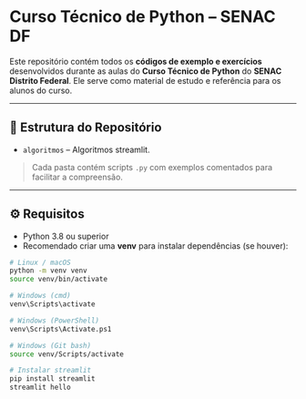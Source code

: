 # Curso Técnico de Python – SENAC DF

Este repositório contém todos os **códigos de exemplo e exercícios** desenvolvidos durante as aulas do **Curso Técnico de Python** do **SENAC Distrito Federal**. Ele serve como material de estudo e referência para os alunos do curso.

---

## 📂 Estrutura do Repositório

- `algoritmos` – Algoritmos streamlit.  

> Cada pasta contém scripts `.py` com exemplos comentados para facilitar a compreensão.

---

## ⚙️ Requisitos

- Python 3.8 ou superior  
- Recomendado criar uma **venv** para instalar dependências (se houver):

```bash
# Linux / macOS
python -m venv venv
source venv/bin/activate

# Windows (cmd)
venv\Scripts\activate

# Windows (PowerShell)
venv\Scripts\Activate.ps1

# Windows (Git bash)
source venv/Scripts/activate

# Instalar streamlit
pip install streamlit
streamlit hello